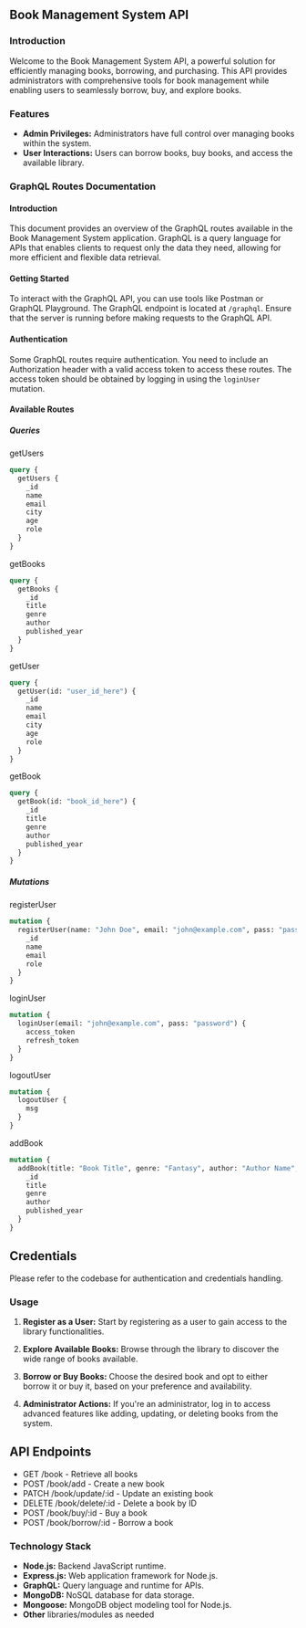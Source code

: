 ## Book Management System API

### Introduction

Welcome to the Book Management System API, a powerful solution for efficiently managing books, borrowing, and purchasing. This API provides administrators with comprehensive tools for book management while enabling users to seamlessly borrow, buy, and explore books.

### Features

- **Admin Privileges:** Administrators have full control over managing books within the system.
- **User Interactions:** Users can borrow books, buy books, and access the available library.

### GraphQL Routes Documentation

#### Introduction

This document provides an overview of the GraphQL routes available in the Book Management System application. GraphQL is a query language for APIs that enables clients to request only the data they need, allowing for more efficient and flexible data retrieval.

#### Getting Started

To interact with the GraphQL API, you can use tools like Postman or GraphQL Playground. The GraphQL endpoint is located at `/graphql`. Ensure that the server is running before making requests to the GraphQL API.

#### Authentication

Some GraphQL routes require authentication. You need to include an Authorization header with a valid access token to access these routes. The access token should be obtained by logging in using the `loginUser` mutation.

#### Available Routes

##### Queries
getUsers
```graphql
query {
  getUsers {
    _id
    name
    email
    city
    age
    role
  }
}
```
getBooks
```graphql
query {
  getBooks {
    _id
    title
    genre
    author
    published_year
  }
}
```
getUser
```graphql
query {
  getUser(id: "user_id_here") {
    _id
    name
    email
    city
    age
    role
  }
}
```
getBook
```graphql
query {
  getBook(id: "book_id_here") {
    _id
    title
    genre
    author
    published_year
  }
}
```
##### Mutations
registerUser
```graphql
mutation {
  registerUser(name: "John Doe", email: "john@example.com", pass: "password", role: "reader") {
    _id
    name
    email
    role
  }
}
```
loginUser
```graphql
mutation {
  loginUser(email: "john@example.com", pass: "password") {
    access_token
    refresh_token
  }
}
```
logoutUser
```graphql
mutation {
  logoutUser {
    msg
  }
}
```
addBook
```graphql
mutation {
  addBook(title: "Book Title", genre: "Fantasy", author: "Author Name", published_year: 2022) {
    _id
    title
    genre
    author
    published_year
  }
}
```


## Credentials
Please refer to the codebase for authentication and credentials handling.

### Usage

1. **Register as a User:** Start by registering as a user to gain access to the library functionalities.

2. **Explore Available Books:** Browse through the library to discover the wide range of books available.

3. **Borrow or Buy Books:** Choose the desired book and opt to either borrow it or buy it, based on your preference and availability.

4. **Administrator Actions:** If you're an administrator, log in to access advanced features like adding, updating, or deleting books from the system.


## API Endpoints

- GET /book - Retrieve all books
- POST /book/add - Create a new book
- PATCH /book/update/:id - Update an existing book
- DELETE /book/delete/:id - Delete a book by ID
- POST /book/buy/:id - Buy a book
- POST /book/borrow/:id - Borrow a book

### Technology Stack

- **Node.js:** Backend JavaScript runtime.
- **Express.js:** Web application framework for Node.js.
- **GraphQL:** Query language and runtime for APIs.
- **MongoDB:** NoSQL database for data storage.
- **Mongoose:** MongoDB object modeling tool for Node.js.
- **Other** libraries/modules as needed
